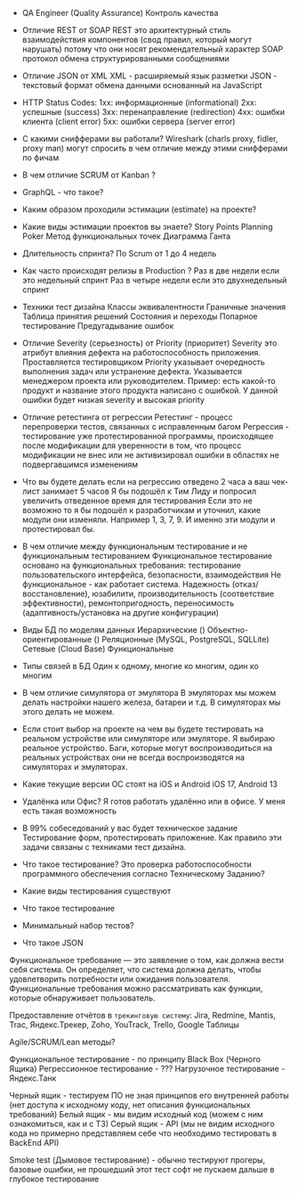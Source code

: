 - QA Engineer (Quality Assurance)
  Контроль качества

- Отличие REST от SOAP
  REST это архитектурный стиль взаимодействия компонентов (свод правил, который могут нарушать) потому что они носят рекомендательный характер
  SOAP протокол обмена структурированными сообщениями

- Отличие JSON от XML
  XML - расширяемый язык разметки
  JSON - текстовый формат обмена данными основанный на JavaScript

- HTTP Status Codes:
  1xx: информационные (informational)
  2xx: успешные (success)
  3xx: перенаправление (redirection)
  4xx: ошибки клиента (client error)
  5xx: ошибки сервера (server error)

- С какими снифферами вы работали?
  Wireshark (charls proxy, fidler, proxy man) могут спросить в чем отличие между этими снифферами по фичам

- В чем отличие SCRUM от Kanban ?


- GraphQL - что такое?

- Каким образом проходили эстимации (estimate) на проекте? 
- Какие виды эстимации проектов вы знаете? 
  Story Points
  Planning Poker
  Метод функциональных точек
  Диаграмма Ганта

- Длительность спринта? 
  По Scrum от 1 до 4 недель

- Как часто происходят релизы в Production ?
  Раз в две недели если это недельный спринт 
  Раз в четыре недели если это двухнедельный спринт

- Техники тест дизайна
  Классы эквивалентности 
  Граничные значения
  Таблица принятия решений 
  Состояния и переходы
  Попарное тестирование 
  Предугадывание ошибок 

- Отличие Severity (серьезность) от Priority (приоритет)
  Severity это атрибут влияния дефекта на работоспособность приложения. Проставляется тестировщиком
  Priority указывает очередность выполнения задач или устранение дефекта. Указывается менеджером проекта или руководителем. 
  Пример: есть какой-то продукт и название этого продукта написано с ошибкой. У данной ошибки будет низкая severity и высокая priority 

- Отличие ретестинга от регрессии
  Ретестинг - процесс перепроверки тестов, связанных с исправленным багом
  Регрессия - тестирование уже протестированной программы, происходящее после модификации для уверенности в том, что процесс модификации не внес или не активизировал ошибки в областях не подвергавшимся изменениям

- Что вы будете делать если на регрессию отведено 2 часа а ваш чек-лист занимает 5 часов
  Я бы подошёл к Тим Лиду и попросил увеличить отведенное время для тестирования 
  Если это не возможно то я бы подошёл к разработчикам и уточнил, какие модули они изменяли. Например 1, 3, 7, 9. И именно эти модули и протестировал бы. 

- В чем отличие между функциональным тестирование и не функциональным тестированием 
  Функциональное тестирование основано на функциональных требования: тестирование пользовательского интерфейса, безопасности, взаимодействия
  Не функциональное - как работает система. Надежность (отказ/восстановление), юзабилити, производительность (соответствие эффективности), ремонтопригодность, переносимость (адаптивность/установка на другие конфигурации)

- Виды БД по моделям данных
  Иерархические ()
  Объектно-ориентированные ()
  Реляционные (MySQL, PostgreSQL, SQLLite)
  Сетевые (Cloud Base)
  Функциональные

- Типы связей в БД
  Один к одному, многие ко многим, один ко многим

- В чем отличие симулятора от эмулятора
  В эмуляторах мы можем делать настройки нашего железа, батареи и т.д. В симуляторах мы этого делать не можем.

- Если стоит выбор на проекте на чем вы будете тестировать на реальном устройстве или симуляторе или эмуляторе. 
  Я выбираю реальное устройство. Баги, которые могут воспроизводиться на реальных устройствах они не всегда воспроизводятся на симуляторах и эмуляторах.

- Какие текущие версии ОС стоят на iOS и Android 
  iOS 17, Android 13

- Удалёнка или Офис?
  Я готов работать удалённо или в офисе. У меня есть такая возможность

- В 99% собеседований у вас будет техническое задание
  Тестирование форм, протестировать приложение. Как правило эти задачи связаны с техниками тест дизайна.

- Что такое тестирование? 
  Это проверка работоспособности программного обеспечения согласно Техническому Заданию?

- Какие виды тестирования существуют
- Что такое тестирование

- Минимальный набор тестов? 
- Что такое JSON 

Функциональное требование — это заявление о том, как должна вести себя система. Он определяет, что система должна делать, чтобы удовлетворить потребности или ожидания пользователя. Функциональные требования можно рассматривать как функции, которые обнаруживает пользователь.

Предоставление отчётов в `трекинговую систему`: Jira, Redmine, Mantis, Trac, Яндекс.Трекер, Zoho, YouTrack, Trello, Google Таблицы

Agile/SCRUM/Lean методы? 
 



Функциональное тестирование - по принципу Black Box (Черного Ящика) 
Регрессионное тестирование - ???
Нагрузочное тестирование - Яндекс.Танк

Черный ящик - тестируем ПО не зная принципов его внутренней работы (нет доступа к исходному коду, нет описания функциональных требований)
Белый ящик - мы видим исходный код (можем с ним ознакомиться, как и с ТЗ)
Серый ящик - API (мы не видим исходного кода но примерно представляем себе что необходимо тестировать в BackEnd API)

Smoke test (Дымовое тестирование) - обычно тестируют прогеры, базовые ошибки, не прошедший этот тест софт не пускаем дальше в глубокое тестирование 
